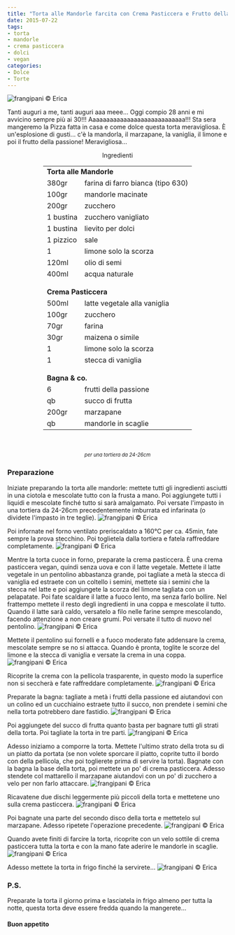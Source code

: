 ```yaml
---
title: "Torta alle Mandorle farcita con Crema Pasticcera e Frutto della Passione"
date: 2015-07-22
tags:
- torta
- mandorle
- crema pasticcera
- dolci
- vegan
categories:
- Dolce
- Torte
---
```

![](header.jpg "frangipani © Erica")

Tanti auguri a me, tanti auguri aaa meee... Oggi compio 28 anni e mi avvicino sempre più ai 30!!! Aaaaaaaaaaaaaaaaaaaaaaaaaaaa!!! Sta sera mangeremo la Pizza fatta in casa e come dolce questa torta meravigliosa. È un'esplosione di gusti... c'è la mandorla, il marzapane, la vaniglia, il limone e poi il frutto della passione! Meravigliosa...


<div id="wrapper" style="text-align: center">    
  <div id="yourdiv" style="display: inline-block;">
    <div class="ingredients">
      <div class="ingredients-title">Ingredienti</div>
      <table>
        <tbody>
          <tr>
            <td colspan="2"><b>Torta alle Mandorle</b></td>
          </tr>
          <tr>
            <td>380gr</td>
            <td>farina di farro bianca (tipo 630)</td>
          </tr>
          <tr>
            <td>100gr</td>
            <td>mandorle macinate</td>
          </tr>
          <tr>
            <td>200gr</td>
            <td>zucchero</td>
          </tr>
          <tr>
            <td>1 bustina</td>
            <td>zucchero vanigliato</td>
          </tr>
          <tr>
            <td>1 bustina</td>
            <td>lievito per dolci</td>
          </tr>
          <tr>
            <td>1 pizzico</td>
            <td>sale</td>
          </tr>
          <tr>
            <td>1</td>
            <td>limone solo la scorza</td>
          </tr>
          <tr>
            <td>120ml</td>
            <td>olio di semi</td>
          </tr>
          <tr>
            <td>400ml</td>
            <td>acqua naturale</td>
          </tr>
          <tr style="height: 15px;"></tr>
          <tr>          
            <td colspan="2"><b>Crema Pasticcera</b></td>
          </tr>
          <tr>
            <td>500ml</td>
            <td>latte vegetale alla vaniglia</td>
          </tr>
          <tr>
            <td>100gr</td>
            <td>zucchero</td>
          </tr>
          <tr>
            <td>70gr</td>
            <td>farina</td>
          </tr>
          <tr>
            <td>30gr</td>
            <td>maizena o simile</td>
          </tr>
          <tr>
            <td>1</td>
            <td>limone solo la scorza</td>
          </tr>
          <tr>
            <td>1</td>
            <td>stecca di vaniglia</td>
          </tr>
          <tr style="height: 15px;"></tr>
          <tr>          
            <td colspan="2"><b>Bagna & co.</b></td>
          </tr>
          <tr>
            <td>6</td>
            <td>frutti della passione</td>
          </tr>
          <tr>
            <td>qb</td>
            <td>succo di frutta</td>
          </tr>
          <tr>
            <td>200gr</td>
            <td>marzapane</td>
          </tr>
          <tr>
            <td>qb</td>
            <td>mandorle in scaglie</td>
          </tr>
        </tbody>
      </table>
      <br></br>
      <i class="pull-right" style="font-size: 80%;">per una tortiera da 24-26cm</i>
    </div>
  </div>
</div>


<h3>
  <font color="grey">
    <i class="fa fa-cogs"></i>
  </font> Preparazione
</h3>

Iniziate preparando la torta alle mandorle: mettete tutti gli ingredienti asciutti in una ciotola e mescolate tutto con la frusta a mano. Poi aggiungete tutti i liquidi e mescolate finché tutto si sarà amalgamato. Poi versate l'impasto in una tortiera da 24-26cm precedentemente imburrata ed infarinata (o dividete l'impasto in tre teglie).
![](teglia.jpg "frangipani © Erica")

Poi infornate nel forno ventilato preriscaldato a 160°C per ca. 45min, fate sempre la prova stecchino. Poi toglietela dalla tortiera e fatela raffreddare completamente.
![](tortapronta.jpg "frangipani © Erica")

Mentre la torta cuoce in forno, preparate la crema pasticcera. È una crema pasticcera vegan, quindi senza uova e con il latte vegetale. Mettete il latte vegetale in un pentolino abbastanza grande, poi tagliate a metà la stecca di vaniglia ed estraete con un coltello i semini, mettete sia i semini che la stecca nel latte e poi aggiungete la scorza del limone tagliata con un pelapatate. Poi fate scaldare il latte a fuoco lento, ma senza farlo bollire. Nel frattempo mettete il resto degli ingredienti in una coppa e mescolate il tutto. Quando il latte sarà caldo, versatelo a filo nelle farine sempre mescolando, facendo attenzione a non creare grumi. Poi versate il tutto di nuovo nel pentolino.
![](cp.jpg "frangipani © Erica")

Mettete il pentolino sui fornelli e a fuoco moderato fate addensare la crema, mescolate sempre se no si attacca. Quando è pronta, toglite le scorze del limone e la stecca di vaniglia e versate la crema in una coppa.
![](cppronta.jpg "frangipani © Erica")

Ricoprite la crema con la pellicola trasparente, in questo modo la superfice non si seccherà e fate raffreddare completamente.
![](pellicola.jpg "frangipani © Erica")

Preparate la bagna: tagliate a metà i frutti della passione ed aiutandovi con un colino ed un cucchiaino estraete tutto il succo, non prendete i semini che nella torta potrebbero dare fastidio.
![](succo.jpg "frangipani © Erica")

Poi aggiungete del succo di frutta quanto basta per bagnare tutti gli strati della torta. Poi tagliate la torta in tre parti.
![](tortatagliata.jpg "frangipani © Erica")

Adesso iniziamo a comporre la torta. Mettete l'ultimo strato della trota su di un piatto da portata (se non volete sporcare il piatto, coprite tutto il bordo con della pellicola, che poi toglierete prima di servire la torta). Bagnate con la bagna la base della torta, poi mettete un po' di crema pasticcera. Adesso stendete col mattarello il marzapane aiutandovi con un po' di zucchero a velo per non farlo attaccare. 
![](marzapane.jpg "frangipani © Erica")

Ricavatene due dischi leggermente più piccoli della torta e mettetene uno sulla crema pasticcera.
![](farcire.jpg "frangipani © Erica")

Poi bagnate una parte del secondo disco della torta e mettetelo sul marzapane. Adesso ripetete l'operazione precedente.
![](farcita.jpg "frangipani © Erica")

Quando avete finiti di farcire la torta, ricoprite con un velo sottile di crema pasticcera tutta la torta e con la mano fate aderire le mandorle in scaglie.
![](ricoprire.jpg "frangipani © Erica")

Adesso mettete la torta in frigo finché la servirete...
![](risultato.jpg "frangipani © Erica")


<h3>
  <font color="#FFCC00">
    <i class="fa fa-lightbulb-o"></i>
  </font> P.S.
</h3>

Preparate la torta il giorno prima e lasciatela in frigo almeno per tutta la notte, questa torta deve essere fredda quando la mangerete...

<h4>Buon appetito
  <font color="red">
    <i class="fa fa-smile-o"></i>
  </font>
</h4>